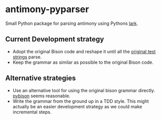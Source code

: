 # antimony-pyparser
Small Python package for parsing antimony using Pythons [lark](https://github.com/lark-parser/lark). 

## Current Development strategy
* Adopt the original Bison code and reshape it until all the [original test strings](https://github.com/sys-bio/antimony/tree/develop/src/test/test-data) parse.
* Keep the grammar as similar as possible to the original Bison code. 

## Alternative strategies
* Use an alternative tool for using the original bison grammar directly. [pybison](https://github.com/smvv/pybison) seems reasonable.
* Write the grammar from the ground up in a TDD style. This might actually be an easier development strategy as 
  we could make incremental steps. 
